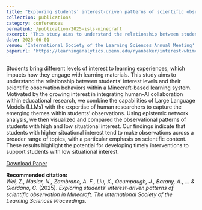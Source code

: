 ```yaml
---
title: "Exploring students’ interest-driven patterns of scientific observation in Minecraft"
collection: publications
category: conferences
permalink: /publication/2025-isls-minecraft
excerpt: 'This study aims to understand the relationship between students’ interest levels and their scientific observation behaviors within a Minecraft-based learning system. Our findings indicate that students with higher situational interest tend to make observations across a broader range of topics, with a particular emphasis on scientific content.'
date: 2025-06-01
venue: 'International Society of the Learning Sciences Annual Meeting'
paperurl: 'https://learninganalytics.upenn.edu/ryanbaker/interest-whimc-isls2025.pdf'
---
```


Students bring different levels of interest to learning experiences, which impacts how they engage with learning materials. This study aims to understand the relationship between students’ interest levels and their scientific observation behaviors within a Minecraft-based learning system. Motivated by the growing interest in integrating human-AI collaboration within educational research, we combine the capabilities of Large Language Models (LLMs) with the expertise of human researchers to capture the emerging themes within students’ observations. Using epistemic network analysis, we then visualized and compared the observational patterns of students with high and low situational interest. Our findings indicate that students with higher situational interest tend to make observations across a broader range of topics, with a particular emphasis on scientific content. These results highlight the potential for developing timely interventions to support students with low situational interest.

[Download Paper](https://learninganalytics.upenn.edu/ryanbaker/interest-whimc-isls2025.pdf)

<b>Recommended citation:</b><br>
<i>Wei, Z., Nasiar, N., Zambrano, A. F., Liu, X., Ocumpaugh, J., Barany, A., ... & Giordano, C.</i> (2025). 
<i>Exploring students’ interest-driven patterns of scientific observation in Minecraft.</i> 
<i>The International Society of the Learning Sciences Proceedings.</i>
